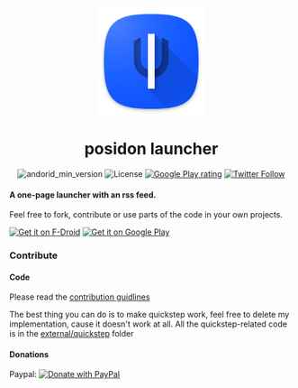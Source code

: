 
<div align="center">
  <p><img width=192px src="/fastlane/metadata/android/en-US/images/icon.png"/></p>
  <h1>posidon launcher</h1>
</div>
<div align="center">

![andorid_min_version](https://img.shields.io/badge/minSdk-21-3DDC84?logo=android&logoColor=3DDC84)
![License](https://img.shields.io/github/license/leoxshn/posidonLauncher?color=ff8800)
[![Google Play rating](https://img.shields.io/endpoint?color=00D1FF&label=rating&logoColor=00D1FF&logo=google-play&url=https://api-playstore.rajkumaar.co.in/rating?id=posidon.launcher)](https://play.google.com/store/apps/details?id=posidon.launcher)
[![Twitter Follow](https://img.shields.io/twitter/follow/posidon?color=219DE9&label=Follow&logo=twitter&logoColor=219DE9&style=flat)](https://twitter.com/posidon)

</div>

#### A one-page launcher with an rss feed.
Feel free to fork, contribute or use parts of the code in your own projects.

[<img src="https://fdroid.gitlab.io/artwork/badge/get-it-on.png"
     alt="Get it on F-Droid"
     height="80">](https://www.f-droid.org/packages/posidon.launcher/)
[<img src="https://play.google.com/intl/en_us/badges/images/generic/en-play-badge.png"
     alt="Get it on Google Play"
     height="80">](https://play.google.com/store/apps/details?id=posidon.launcher)

### Contribute

#### Code
Please read the [contribution guidlines](CONTRIBUTIONS.md)

The best thing you can do is to make quickstep work, feel free to delete my implementation, cause it doesn't work at all. All the quickstep-related code is in the [external/quickstep](app/src/main/java/posidon/launcher/external/quickstep) folder

#### Donations

Paypal:
<a href="https://www.paypal.com/cgi-bin/webscr?cmd=_s-xclick&hosted_button_id=HGZADEVYSUZAY&source=url">
<img alt="Donate with PayPal" src="https://www.paypalobjects.com/en_US/i/btn/btn_donate_SM.gif"/>
</a>
